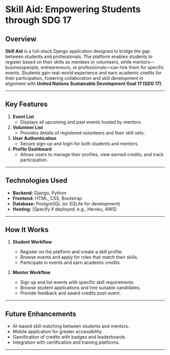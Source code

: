 
# **Skill Aid: Empowering Students through SDG 17**

## **Overview**
**Skill Aid** is a full-stack Django application designed to bridge the gap between students and professionals. The platform enables students to register based on their skills as mentees or volunteers, while mentors—businesspeople, entrepreneurs, or professionals—can hire them for specific events. Students gain real-world experience and earn academic credits for their participation, fostering collaboration and skill development in alignment with **United Nations Sustainable Development Goal 17 (SDG 17)**.

---

## **Key Features**
1. **Event List**  
   - Displays all upcoming and past events hosted by mentors.  
2. **Volunteer List**  
   - Provides details of registered volunteers and their skill sets.  
3. **User Authentication**  
   - Secure sign-up and login for both students and mentors.  
4. **Profile Dashboard**  
   - Allows users to manage their profiles, view earned credits, and track participation.  

---

## **Technologies Used**
- **Backend:** Django, Python  
- **Frontend:** HTML, CSS, Bootstrap  
- **Database:** PostgreSQL (or SQLite for development)  
- **Hosting:** [Specify if deployed, e.g., Heroku, AWS]  

---

## **How It Works**
1. **Student Workflow**  
   - Register on the platform and create a skill profile.  
   - Browse events and apply for roles that match their skills.  
   - Participate in events and earn academic credits.  

2. **Mentor Workflow**  
   - Sign up and list events with specific skill requirements.  
   - Browse student applications and hire suitable candidates.  
   - Provide feedback and award credits post-event.
     
---

## **Future Enhancements**
- AI-based skill matching between students and mentors.  
- Mobile application for greater accessibility.  
- Gamification of credits with badges and leaderboards.  
- Integration with certification and training platforms.  

---

